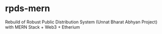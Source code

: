 # rpds-mern
Rebuild of Robust Public Distribution System (Unnat Bharat Abhyan Project) with MERN Stack + Web3 + Etherium
